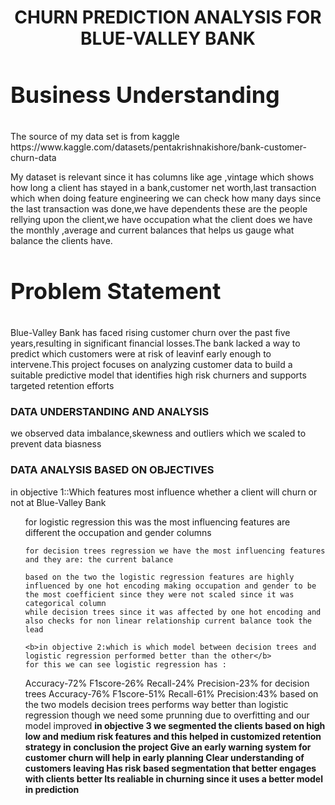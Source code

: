 <h1 style="text-align: center;">CHURN PREDICTION ANALYSIS FOR BLUE-VALLEY BANK</h1>
<h3 style="font-size:36px;">Business Understanding</h3>
The source of my data set is from kaggle https://www.kaggle.com/datasets/pentakrishnakishore/bank-customer-churn-data 
    
My dataset is relevant since it has columns like age ,vintage which shows how long a client has stayed in a bank,customer net worth,last transaction which when doing feature engineering we can check how many days since the last transaction was done,we have dependents these are the people rellying upon the client,we have occupation what the client does we have the monthly ,average and current balances that helps us gauge what balance the clients have.
<h3 style="font-size:36px;"><b>Problem Statement</b></h3>
<body>
Blue-Valley Bank has faced rising customer churn over the past five years,resulting in significant financial losses.The bank lacked a way to predict which customers were at risk of leavinf early enough to intervene.This project focuses on analyzing customer data to build a suitable  predictive model that identifies high risk churners and supports targeted retention efforts
</body>
<h3> DATA UNDERSTANDING  AND ANALYSIS</h3>
we observed data imbalance,skewness and outliers which we scaled to prevent data biasness

<h3> DATA ANALYSIS BASED ON OBJECTIVES</h3>
in objective 1::Which features most influence whether a client will churn or not at Blue-Valley Bank</h3>
<ol>
    for logistic regression this was the most influencing features are different the occupation and gender columns
    
    for decision trees regression we have the most influencing features and they are: the current balance
    
    based on the two the logistic regression features are highly influenced by one hot encoding making occupation and gender to be the most coefficient since they were not scaled since it was categorical column
    while decision trees since it was affected by one hot encoding and also checks for non linear relationship current balance took the lead
  
    <b>in objective 2:which is which model between decision trees and logistic regression performed better than the other</b>
    for this we can see logistic regression has :
Accuracy-72%
F1score-26%
Recall-24%
Precision-23%
for decision trees
Accuracy-76%
F1score-51%
Recall-61%
Precision:43%
based on the two models decision trees performs way better than logistic regression though we need some prunning due to overfitting
    and our model improved
<b> in objective 3 we segmented the clients based on high low and medium risk features and this helped in customized retention strategy
 in conclusion the project
 Give an early warning system for customer churn will help in early planning 
Clear understanding of customers leaving
Has risk based segmentation that better engages with clients better
Its realiable in churning since it uses a better model in prediction

    